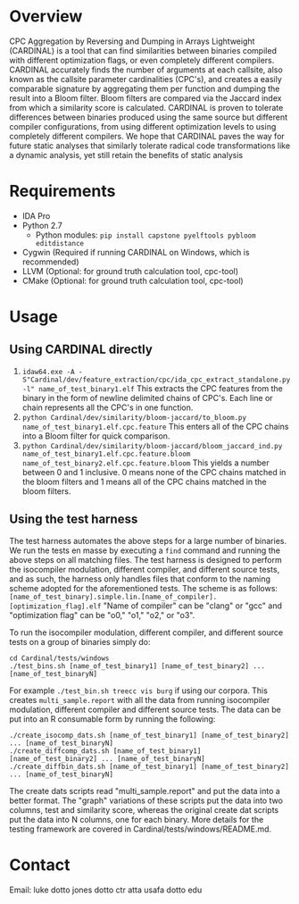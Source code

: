 # Overview
CPC Aggregation by Reversing and Dumping in Arrays Lightweight (CARDINAL) is a tool that can find similarities between binaries compiled with different optimization flags, or even completely different compilers. CARDINAL accurately finds the number of arguments at each callsite, also known as the callsite parameter cardinalities (CPC's), and creates a easily comparable signature by aggregating them per function and dumping the result into a Bloom filter. Bloom filters are compared via the Jaccard index from which a similarity score is calculated. CARDINAL is proven to tolerate differences between binaries produced using the same source but different compiler configurations, from using different optimization levels to using completely different compilers. We hope that CARDINAL paves the way for future static analyses that similarly tolerate radical code transformations like a dynamic analysis, yet still retain the benefits of static analysis

# Requirements
* IDA Pro
* Python 2.7
  * Python modules: `pip install capstone pyelftools pybloom editdistance`
* Cygwin (Required if running CARDINAL on Windows, which is recommended)
* LLVM (Optional: for ground truth calculation tool, cpc-tool)
* CMake (Optional: for ground truth calculation tool, cpc-tool)

# Usage
## Using CARDINAL directly
1. `idaw64.exe -A -S"Cardinal/dev/feature_extraction/cpc/ida_cpc_extract_standalone.py -l" name_of_test_binary1.elf` This extracts the CPC features from the binary in the form of newline delimited chains of CPC's. Each line or chain represents all the CPC's in one function.
2. `python Cardinal/dev/similarity/bloom-jaccard/to_bloom.py name_of_test_binary1.elf.cpc.feature` This enters all of the CPC chains into a Bloom filter for quick comparison.
3. `python Cardinal/dev/similarity/bloom-jaccard/bloom_jaccard_ind.py name_of_test_binary1.elf.cpc.feature.bloom name_of_test_binary2.elf.cpc.feature.bloom` This yields a number between 0 and 1 inclusive. 0 means none of the CPC chains matched in the bloom filters and 1 means all of the CPC chains matched in the bloom filters.

## Using the test harness
The test harness automates the above steps for a large number of binaries. We run the tests en masse by executing a `find` command and running the above steps on all matching files. The test harness is designed to perform the isocompiler modulation, different compiler, and different source tests, and as such, the harness only handles files that conform to the naming scheme adopted for the aforementioned tests. The scheme is as follows: `[name_of_test_binary].simple.lin.[name_of_compiler].[optimization_flag].elf` "Name of compiler" can be "clang" or "gcc" and "optimization flag" can be "o0," "o1," "o2," or "o3".

To run the isocompiler modulation, different compiler, and different source tests on a group of binaries simply do:
```
cd Cardinal/tests/windows
./test_bins.sh [name_of_test_binary1] [name_of_test_binary2] ... [name_of_test_binaryN]
```

For example `./test_bin.sh treecc vis burg` if using our corpora. This creates `multi_sample.report` with all the data from running isocompiler modulation, different compiler and different source tests. The data can be put into an R consumable form by running the following:
```
./create_isocomp_dats.sh [name_of_test_binary1] [name_of_test_binary2] ... [name_of_test_binaryN]
./create_diffcomp_dats.sh [name_of_test_binary1] [name_of_test_binary2] ... [name_of_test_binaryN]
./create_diffbin_dats.sh [name_of_test_binary1] [name_of_test_binary2] ... [name_of_test_binaryN]
```
The create dats scripts read "multi_sample.report" and put the data into a better format. The "graph" variations of these scripts put the data into two columns, test and similarity score, whereas the original create dat scripts put the data into N columns, one for each binary. More details for the testing framework are covered in Cardinal/tests/windows/README.md.

# Contact
Email: luke dotto jones dotto ctr atta usafa dotto edu
